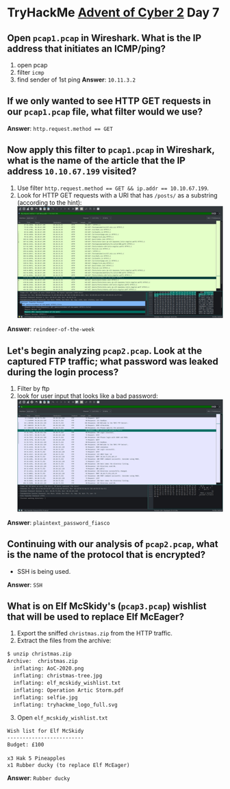 # TryHackMe [Advent of Cyber 2](https://tryhackme.com/room/adventofcyber2) Day 7
## Open `pcap1.pcap` in Wireshark. What is the IP address that initiates an ICMP/ping?
1. open pcap
2. filter `icmp`
3. find sender of 1st ping
**Answer**: `10.11.3.2`

## If we only wanted to see HTTP GET requests in our `pcap1.pcap` file, what filter would we use?
**Answer**: `http.request.method == GET`

## Now apply this filter to `pcap1.pcap` in Wireshark, what is the name of the article that the IP address **`10.10.67.199`** visited?

1. Use filter `http.request.method == GET && ip.addr == 10.10.67.199`.
2. Look for HTTP GET requests with a URI that has `/posts/` as a substring (according to the hint):
![Wireshark HTTP GET requests](reindeer-of-the-week.jpg)

**Answer**: `reindeer-of-the-week`

## Let's begin analyzing `pcap2.pcap`. Look at the captured FTP traffic; what password was leaked during the login process?
1. Filter by ftp
2. look for user input that looks like a bad password:
![Wireshark FTP traffic](plaintext_password_fiasco.jpg)

**Answer**: `plaintext_password_fiasco`

## Continuing with our analysis of `pcap2.pcap`, what is the name of the protocol that is encrypted?
* SSH is being used.

**Answer**: `SSH`

## What is on Elf McSkidy's (`pcap3.pcap`) wishlist that will be used to replace Elf McEager?

1. Export the sniffed `christmas.zip` from the HTTP traffic.
2. Extract the files from the archive:

```bash
$ unzip christmas.zip
Archive:  christmas.zip
  inflating: AoC-2020.png
  inflating: christmas-tree.jpg
  inflating: elf_mcskidy_wishlist.txt
  inflating: Operation Artic Storm.pdf
  inflating: selfie.jpg
  inflating: tryhackme_logo_full.svg
```

3. Open `elf_mcskidy_wishlist.txt`

```
Wish list for Elf McSkidy
-------------------------
Budget: £100

x3 Hak 5 Pineapples
x1 Rubber ducky (to replace Elf McEager)
```

**Answer**: `Rubber ducky`